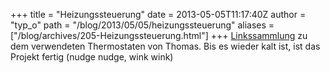 +++
title = "Heizungssteuerung"
date = 2013-05-05T11:17:40Z
author = "typ_o"
path = "/blog/2013/05/05/heizungssteuerung"
aliases = ["/blog/archives/205-Heizungssteuerung.html"]
+++
[Linkssammlung](https://flipdot.org/wiki/index.php?title=Spaceprojekte/Heizungssteuerung)
zu dem verwendeten Thermostaten von Thomas. Bis es wieder kalt ist, ist
das Projekt fertig (nudge nudge, wink wink)
